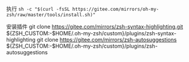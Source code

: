 执行 `sh -c "$(curl -fsSL https://gitee.com/mirrors/oh-my-zsh/raw/master/tools/install.sh)"`

安装插件
git clone https://gitee.com/mirrors/zsh-syntax-highlighting.git ${ZSH_CUSTOM:-$HOME/.oh-my-zsh/custom}/plugins/zsh-syntax-highlighting
git clone https://gitee.com/mirrors/zsh-autosuggestions ${ZSH_CUSTOM:-$HOME/.oh-my-zsh/custom}/plugins/zsh-autosuggestions

